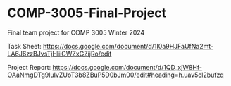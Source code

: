 # COMP-3005-Final-Project
Final team project for COMP 3005 Winter 2024 

Task Sheet: https://docs.google.com/document/d/1I0a9HJFaUfNa2mt-LA6J6zzBJvsTjHliiGWZxGZijRo/edit

Project Report: https://docs.google.com/document/d/1QD_xjW8Hf-OAaNmgDTg9luIvZUoT3b8ZBuP5D0bJm00/edit#heading=h.uav5cl2bufzq
